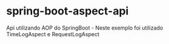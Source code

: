 # spring-boot-aspect-api
Api utilizando AOP do SpringBoot - Neste exemplo foi utilizado TimeLogAspect e RequestLogAspect
